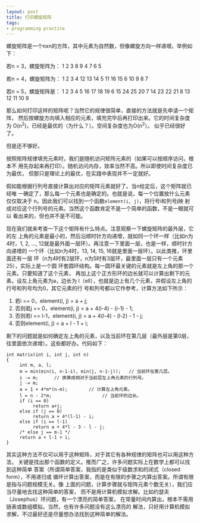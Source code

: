 ```yaml
---
layout: post
title: 打印螺旋矩阵
tags:
- programming practice
---
```


螺旋矩阵是一个nxn的方阵，其中元素为自然数，但像螺旋方向一样递增。举例如下：

若n = 3，螺旋矩阵为：
    1   2   3
    8   9   4
    7   6   5

若n = 4，螺旋矩阵为：
     1   2   3   4
    12  13  14   5
    11  16  15   6
    10   9   8   7

若n = 5，螺旋矩阵是：
     1   2   3   4   5
    16  17  18  19   6
    15  24  25  20   7
    14  23  22  21   8
    13  12  11  10   9

那么如何打印这样的矩阵呢？当然它的规律很简单，直接的方法就是先申请一个矩阵，
然后按螺旋方向填入相应的元素，填充完毕后再打印出来。它的时间复杂度为
O(n<sup>2</sup>)，已经是最优的（为什么？）。空间复杂度也为O(n<sup>2</sup>）。
似乎已经很好了。

但是还不够好。

按照矩阵规律填充元素时，我们是随机访问矩阵元素的（如果可以按顺序访问，根本不
用先存起来再打印）。随机访问内存，效率当然不高。所以即使时间复杂度已为最优，
但那只是理论上的最优，在实践中表现并不一定就好。

假如能根据行列号直接计算出对应的矩阵元素就好了。当n给定后，这个矩阵就已经唯
一确定了，那么每一个元素也是确定的。也就是说，每一个位置放什么元素仅仅取决于
n。因此我们可以找到一个函数`element(i, j)`，将行号i和列号j映
射成对应这个行列号的元素。当然这个函数肯定不是一个简单的函数，不是一眼就可以
看出来的，但也并不是不可能。

现在我们就来考查一下这个矩阵有什么特点。注意观察一下螺旋矩阵的最外层，它的左
上角的元素是最小的，然后沿顺时针方向递增，就如同一个环一样（比如n为4时，1,
2, ..., 12就是最外面一层环）。再注意一下里面一层，也是一样，顺时针方向递增的
一个环（比如n为4时，13, 14, 15, 16就是里面一层环）。以此类推，环里面还有一层
环（n为4时有2层环，n为5时有3层环，最里面一层只有一个元素25），实际上是一个圆
环套圆环结构。每一圆环最关键的元素就是左上角的那一个元素。只要知道了这个元素，
再加上这个正方形环的边长就可以计算出剩下的元素。设左上角元素为a，边长为
l（ell），也就是边上有几个元素，并假设左上角的行号和列号均为0，其它元素的行
号和列号都以它作参考，计算方法如下所示：

1.  若i == 0，element(i, j) = a + j;
2.  否则若j == 0，element(i, j) = a + 4(l-4) - (i-1) - 1;
3.  否则若i == l-1，element(i, j) = a + 4(l-4) - (l-2) - 1 - j;
4.  否则element(i, j) = a + l - 1 + i;

剩下的问题就是如何确定左上角的元素，以及当前环在第几层（最外层是第0层，往里面依次递增）。这些都好办。代码如下：

    int matrix(int i, int j, int n)
    {
         int m, a, l;
         m = min(min(i, n-1-i), min(j, n-1-j));   // 当前环在第几层。
         i -= m;      // 换算成相对于当前层左上角元素的行列号。
         j -= m;
         a = 1 + 4*m*(n-m);        // 计算左上角元素。
         l = n - 2*m;                   // 当前环的边长。
         if (i == 0)
              return a+j;
         else if (j == 0)
              return a + 4*(l-1) - i;
         else if (i == l-1)
              return a + 4*l - 3 - l - j;
         /* else j == m-1 */
         return a + l-1 + i;
    }

其实这种方法不仅可以用于这种矩阵，对于其它有各种规律的矩阵也可以用这种方法，
关键是找出那个函数的定义。推而广之，许多问题实际上在数学上都可以找到这种简单
答案（所谓简单答案，我指的是类似于级数求和的闭式（closed form），不用递归或
循环计算出答案，而是在有限的步骤之内算出答案。所谓有限是指与问题规模无关。像
上面的问题，计算步骤就与矩阵元素个数无关），我们应当尽量地去找这种简单的答案，
而不是用计算机模拟求解。比如约瑟夫（Josephus）环问题，有一个漂亮的简单答案，
在常量时间内算出，根本不需用链表或数组模拟。当然，也有许多问题没有这么漂亮的
解法，只好用计算机模拟求解，不过最好还是尽量想办法找到这种简单的解法。
